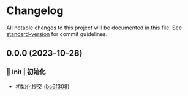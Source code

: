 # Changelog

All notable changes to this project will be documented in this file. See [standard-version](https://github.com/conventional-changelog/standard-version) for commit guidelines.

## 0.0.0 (2023-10-28)


### 🎉 Init | 初始化

* 初始化提交 ([bc6f308](https://gitee.com/everiary/everate/commit/bc6f308d8aee1abb5c3a29f38e1effe8e0a2b533))
